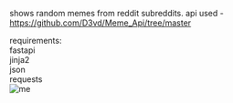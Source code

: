 shows random memes from reddit subreddits.
api used - https://github.com/D3vd/Meme_Api/tree/master

requirements:
<br>fastapi
<br>jinja2
<br>json
<br>requests
<br>
![me](https://github.com/jerryvelasco/Python/blob/main/meme_website/random_memes.gif)
